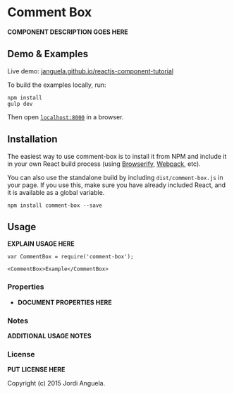 # Comment Box

__COMPONENT DESCRIPTION GOES HERE__


## Demo & Examples

Live demo: [janguela.github.io/reactjs-component-tutorial](http://janguela.github.io/reactjs-component-tutorial/)

To build the examples locally, run:

```
npm install
gulp dev
```

Then open [`localhost:8000`](http://localhost:8000) in a browser.


## Installation

The easiest way to use comment-box is to install it from NPM and include it in your own React build process (using [Browserify](http://browserify.org), [Webpack](http://webpack.github.io/), etc).

You can also use the standalone build by including `dist/comment-box.js` in your page. If you use this, make sure you have already included React, and it is available as a global variable.

```
npm install comment-box --save
```


## Usage

__EXPLAIN USAGE HERE__

```
var CommentBox = require('comment-box');

<CommentBox>Example</CommentBox>
```

### Properties

* __DOCUMENT PROPERTIES HERE__

### Notes

__ADDITIONAL USAGE NOTES__

### License

__PUT LICENSE HERE__

Copyright (c) 2015 Jordi Anguela.

